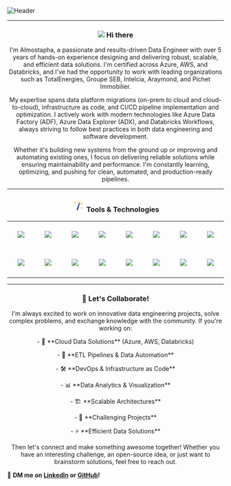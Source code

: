 ![Header](https://media.licdn.com/dms/image/v2/D4E16AQHqo4HR2UYFPg/profile-displaybackgroundimage-shrink_350_1400/B4EZZhxCPwHMAY-/0/1745396967167?e=1751500800&v=beta&t=pqP0rvSA6VYhJsYJ0OV5fI6-XR6rxGRNUGuHg1x342s) 
___
<h3 align="center"> <img src="https://raw.githubusercontent.com/MartinHeinz/MartinHeinz/master/wave.gif" width="30px"> Hi there </h3> 
<p align="center">I'm Almostapha, a passionate and results-driven Data Engineer with over 5 years of hands-on experience designing and delivering robust, scalable, and efficient data solutions. I'm certified across Azure, AWS, and Databricks, and I've had the opportunity to work with leading organizations such as TotalEnergies, Groupe SEB, Intelcia, Araymond, and Pichet Immobilier.</p>

<p align="center">My expertise spans data platform migrations (on-prem to cloud and cloud-to-cloud), infrastructure as code, and CI/CD pipeline implementation and optimization. I actively work with modern technologies like Azure Data Factory (ADF), Azure Data Explorer (ADX), and Databricks Workflows, always striving to follow best practices in both data engineering and software development.</p>

<p align="center">Whether it's building new systems from the ground up or improving and automating existing ones, I focus on delivering reliable solutions while ensuring maintainability and performance. I'm constantly learning, optimizing, and pushing for clean, automated, and production-ready pipelines.</p>

_____
<h3 align="center"> <img src="src/magic-wand.gif" width="30px">  Tools & Technologies</h3>

<table align="center">
  <tr>
    <td align="center" width="60" height="60"><img src="https://cdn.jsdelivr.net/gh/devicons/devicon/icons/scala/scala-original.svg" width="45"/></td>
    <td align="center" width="60" height="60"><img src="https://cdn.jsdelivr.net/gh/devicons/devicon/icons/kubernetes/kubernetes-plain.svg" width="45"/></td>
    <td align="center" width="60" height="60"><img src="https://upload.wikimedia.org/wikipedia/commons/f/f3/Apache_Spark_logo.svg" width="45"/></td>
    <td align="center" width="60" height="60"><img src="https://cdn.jsdelivr.net/gh/devicons/devicon/icons/githubactions/githubactions-original.svg" width="45"/></td>
    <td align="center" width="60" height="60"><img src="https://cdn.jsdelivr.net/gh/devicons/devicon/icons/docker/docker-original.svg" width="45"/></td>
    <td align="center" width="60" height="60"><img src="https://www.svgrepo.com/show/448266/aws.svg" width="45"/></td>
    <td align="center" width="60" height="60"><img src="https://cdn.jsdelivr.net/gh/devicons/devicon/icons/terraform/terraform-original.svg" width="45"/></td>
    <td align="center" width="60" height="60"><img src="https://cdn.jsdelivr.net/gh/devicons/devicon/icons/cplusplus/cplusplus-original.svg" width="45"/></td>
  </tr>
  <tr>
    <td align="center" width="60" height="60"><img src="https://www.svgrepo.com/show/341634/azure-pipelines.svg" width="45"/></td>
    <td align="center" width="60" height="60"><img src="https://cdn.jsdelivr.net/gh/devicons/devicon/icons/linux/linux-original.svg" width="45"/></td>
    <td align="center" width="60" height="60"><img src="https://cdn.jsdelivr.net/gh/devicons/devicon/icons/python/python-original.svg" width="45"/></td>
    <td align="center" width="60" height="60"><img src="https://cdn.jsdelivr.net/gh/devicons/devicon/icons/azure/azure-original.svg" width="45"/></td>
    <td align="center" width="60" height="60"><img src="https://www.svgrepo.com/show/448245/oracle.svg" width="45"/></td>
    <td align="center" width="60" height="60"><img src="https://www.svgrepo.com/show/330261/databricks.svg" width="45"/></td>
    <td align="center" width="60" height="60"><img src="https://www.svgrepo.com/show/512317/github-142.svg" width="45"/></td>
    <td align="center" width="60" height="60"><img src="https://www.svgrepo.com/show/353380/airflow.svg" width="45"/></td>
  </tr>
</table>

___
<h3 align="center">🤝 Let's Collaborate!</h3>
<p align="center">I'm always excited to work on innovative data engineering projects, solve complex problems, and exchange knowledge with the community. If you're working on:</p>
<p align="center">- 🚀 **Cloud Data Solutions** (Azure, AWS, Databricks)</p>
<p align="center">- 🔄 **ETL Pipelines & Data Automation**</p>
<p align="center">- 🛠 **DevOps & Infrastructure as Code**</p>
<p align="center">- 📊 **Data Analytics & Visualization**</p>
<p align="center">- 🏗 **Scalable Architectures**</p>
<p align="center">- 🎯 **Challenging Projects**</p>
<p align="center">- ⚡ **Efficient Data Solutions**</p>

<p align="center">Then let's connect and make something awesome together! Whether you have an interesting challenge, an open-source idea, or just want to brainstorm solutions, feel free to reach out.</p>

📩 **DM me on [LinkedIn](https://www.linkedin.com/in/almostapha-a-aloui-369069147/) or [GitHub](https://github.com/AAAloui)!**
<!--
Upcoming sections :

- 🔭 I’m currently working on ...
- 🌱 I’m currently learning ...
- 👯 I’m looking to collaborate on ...
- 🤔 I’m looking for help with ...
- 💬 Ask me about ...
- ⚡ Fun fact: ...
-->
